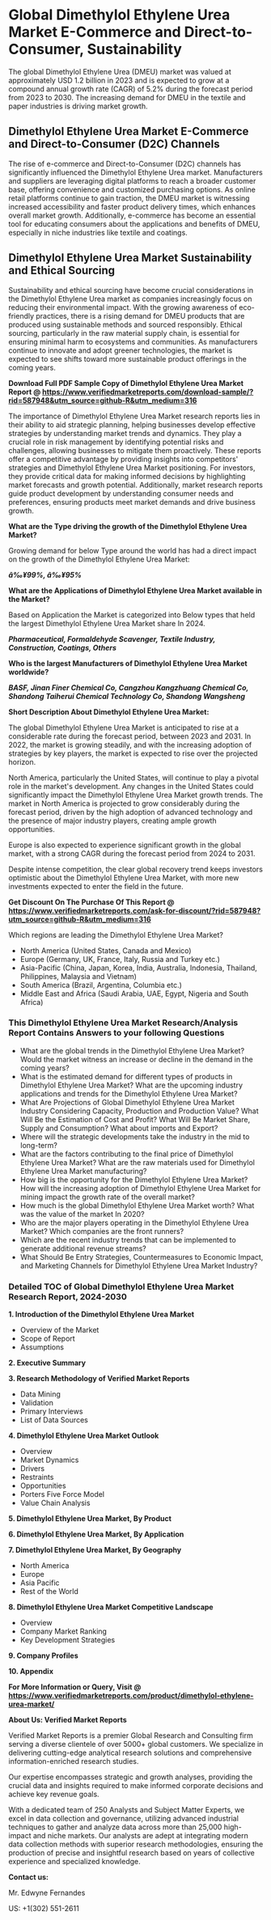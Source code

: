 <h1>Global Dimethylol Ethylene Urea Market E-Commerce and Direct-to-Consumer, Sustainability</h1><p class=""><p>The global Dimethylol Ethylene Urea (DMEU) market was valued at approximately USD 1.2 billion in 2023 and is expected to grow at a compound annual growth rate (CAGR) of 5.2% during the forecast period from 2023 to 2030. The increasing demand for DMEU in the textile and paper industries is driving market growth.</p><h2>Dimethylol Ethylene Urea Market E-Commerce and Direct-to-Consumer (D2C) Channels</h2><p>The rise of e-commerce and Direct-to-Consumer (D2C) channels has significantly influenced the Dimethylol Ethylene Urea market. Manufacturers and suppliers are leveraging digital platforms to reach a broader customer base, offering convenience and customized purchasing options. As online retail platforms continue to gain traction, the DMEU market is witnessing increased accessibility and faster product delivery times, which enhances overall market growth. Additionally, e-commerce has become an essential tool for educating consumers about the applications and benefits of DMEU, especially in niche industries like textile and coatings.</p><h2>Dimethylol Ethylene Urea Market Sustainability and Ethical Sourcing</h2><p>Sustainability and ethical sourcing have become crucial considerations in the Dimethylol Ethylene Urea market as companies increasingly focus on reducing their environmental impact. With the growing awareness of eco-friendly practices, there is a rising demand for DMEU products that are produced using sustainable methods and sourced responsibly. Ethical sourcing, particularly in the raw material supply chain, is essential for ensuring minimal harm to ecosystems and communities. As manufacturers continue to innovate and adopt greener technologies, the market is expected to see shifts toward more sustainable product offerings in the coming years.</p></p><p class=""><strong>Download Full PDF Sample Copy of Dimethylol Ethylene Urea Market Report @ <a href="https://www.verifiedmarketreports.com/download-sample/?rid=587948&utm_source=github-R&utm_medium=316" target="_blank">https://www.verifiedmarketreports.com/download-sample/?rid=587948&utm_source=github-R&utm_medium=316</a></strong></p><p>The importance of&nbsp;Dimethylol Ethylene Urea Market research reports lies in their ability to aid strategic planning, helping businesses develop effective strategies by understanding market trends and dynamics. They play a crucial role in risk management by identifying potential risks and challenges, allowing businesses to mitigate them proactively. These reports offer a competitive advantage by providing insights into competitors' strategies and Dimethylol Ethylene Urea Market positioning. For investors, they provide critical data for making informed decisions by highlighting market forecasts and growth potential. Additionally, market research reports guide product development by understanding consumer needs and preferences, ensuring products meet market demands and drive business growth.</p><p><strong>What are the&nbsp;Type driving the growth of the Dimethylol Ethylene Urea Market?</strong></p><p id="" class="">Growing demand for below Type around the world has had a direct impact on the growth of the Dimethylol Ethylene Urea Market:</p><p class=""><em><strong>â‰¥99%, â‰¥95%</strong></em></p><p class=""><strong>What are the&nbsp;Applications&nbsp;of Dimethylol Ethylene Urea Market available in the Market?</strong></p><p id="" class="">Based on Application the Market is categorized into Below types that held the largest Dimethylol Ethylene Urea Market share In 2024.</p><p class=""><em><strong>Pharmaceutical, Formaldehyde Scavenger, Textile Industry, Construction, Coatings, Others</strong></em></p><p class=""><strong>Who is the largest Manufacturers of Dimethylol Ethylene Urea Market worldwide?</strong></p><p><em><strong>BASF, Jinan Finer Chemical Co, Cangzhou Kangzhuang Chemical Co, Shandong Taiherui Chemical Technology Co, Shandong Wangsheng</strong></em></p><p id="" class=""><strong>Short Description About Dimethylol Ethylene Urea Market:</strong></p><p>The global Dimethylol Ethylene Urea Market is anticipated to rise at a considerable rate during the forecast period, between 2023 and 2031. In 2022, the market is growing steadily, and with the increasing adoption of strategies by key players, the market is expected to rise over the projected horizon.</p><p>North America, particularly the United States, will continue to play a pivotal role in the market's development. Any changes in the United States could significantly impact the Dimethylol Ethylene Urea Market growth trends. The market in North America is projected to grow considerably during the forecast period, driven by the high adoption of advanced technology and the presence of major industry players, creating ample growth opportunities.</p><p>Europe is also expected to experience significant growth in the global market, with a strong CAGR during the forecast period from 2024 to 2031.</p><p>Despite intense competition, the clear global recovery trend keeps investors optimistic about the Dimethylol Ethylene Urea Market, with more new investments expected to enter the field in the future.</p><p id="" class=""><strong>Get Discount On The Purchase Of This Report @ <a href="https://www.verifiedmarketreports.com/ask-for-discount/?rid=587948?utm_source=github-R&utm_medium=316" target="_blank">https://www.verifiedmarketreports.com/ask-for-discount/?rid=587948?utm_source=github-R&utm_medium=316</a></strong></p><p class="">Which regions are leading the Dimethylol Ethylene Urea Market?</p><ul><li>North America (United States, Canada and Mexico)</li><li>Europe (Germany, UK, France, Italy, Russia and Turkey etc.)</li><li>Asia-Pacific (China, Japan, Korea, India, Australia, Indonesia, Thailand, Philippines, Malaysia and Vietnam)</li><li>South America (Brazil, Argentina, Columbia etc.)</li><li>Middle East and Africa (Saudi Arabia, UAE, Egypt, Nigeria and South Africa)</li></ul><h3 id="" class="">This Dimethylol Ethylene Urea Market Research/Analysis Report Contains Answers to your following Questions</h3><ul><li>What are the global trends in the Dimethylol Ethylene Urea Market? Would the market witness an increase or decline in the demand in the coming years?</li><li>What is the estimated demand for different types of products in Dimethylol Ethylene Urea Market? What are the upcoming industry applications and trends for the Dimethylol Ethylene Urea Market?</li><li>What Are Projections of Global Dimethylol Ethylene Urea Market Industry Considering Capacity, Production and Production Value? What Will Be the Estimation of Cost and Profit? What Will Be Market Share, Supply and Consumption? What about imports and Export?</li><li>Where will the strategic developments take the industry in the mid to long-term?</li><li>What are the factors contributing to the final price of Dimethylol Ethylene Urea Market? What are the raw materials used for Dimethylol Ethylene Urea Market manufacturing?</li><li>How big is the opportunity for the Dimethylol Ethylene Urea Market? How will the increasing adoption of Dimethylol Ethylene Urea Market for mining impact the growth rate of the overall market?</li><li>How much is the global Dimethylol Ethylene Urea Market worth? What was the value of the market In 2020?</li><li>Who are the major players operating in the Dimethylol Ethylene Urea Market? Which companies are the front runners?</li><li>Which are the recent industry trends that can be implemented to generate additional revenue streams?</li><li>What Should Be Entry Strategies, Countermeasures to Economic Impact, and Marketing Channels for Dimethylol Ethylene Urea Market Industry?</li></ul><h3 id="" class="">Detailed TOC of Global Dimethylol Ethylene Urea Market Research Report, 2024-2030</h3><p id="" class=""><strong>1. Introduction of the Dimethylol Ethylene Urea Market</strong></p><ul><li>Overview of the Market</li><li>Scope of Report</li><li>Assumptions</li></ul><p id="" class=""><strong>2. Executive Summary</strong></p><p id="" class=""><strong>3. Research Methodology of Verified Market Reports</strong></p><ul><li>Data Mining</li><li>Validation</li><li>Primary Interviews</li><li>List of Data Sources</li></ul><p id="" class=""><strong>4. Dimethylol Ethylene Urea Market Outlook</strong></p><ul><li>Overview</li><li>Market Dynamics</li><li>Drivers</li><li>Restraints</li><li>Opportunities</li><li>Porters Five Force Model</li><li>Value Chain Analysis</li></ul><p id="" class=""><strong>5. Dimethylol Ethylene Urea Market, By Product</strong></p><p id="" class=""><strong>6. Dimethylol Ethylene Urea Market, By Application</strong></p><p id="" class=""><strong>7. Dimethylol Ethylene Urea Market, By Geography</strong></p><ul><li>North America</li><li>Europe</li><li>Asia Pacific</li><li>Rest of the World</li></ul><p id="" class=""><strong>8. Dimethylol Ethylene Urea Market Competitive Landscape</strong></p><ul><li>Overview</li><li>Company Market Ranking</li><li>Key Development Strategies</li></ul><p id="" class=""><strong>9. Company Profiles</strong></p><p id="" class=""><strong>10. Appendix</strong></p><p id="" class=""><strong>For More Information or Query, Visit @ <a href="https://www.verifiedmarketreports.com/product/dimethylol-ethylene-urea-market/" target="_blank">https://www.verifiedmarketreports.com/product/dimethylol-ethylene-urea-market/</a></strong></p><p id="" class=""><strong>About Us: Verified Market Reports</strong></p><p id="" class="">Verified Market Reports is a premier Global Research and Consulting firm serving a diverse clientele of over 5000+ global customers. We specialize in delivering cutting-edge analytical research solutions and comprehensive information-enriched research studies.</p><p id="" class="">Our expertise encompasses strategic and growth analyses, providing the crucial data and insights required to make informed corporate decisions and achieve key revenue goals.</p><p id="" class="">With a dedicated team of 250 Analysts and Subject Matter Experts, we excel in data collection and governance, utilizing advanced industrial techniques to gather and analyze data across more than 25,000 high-impact and niche markets. Our analysts are adept at integrating modern data collection methods with superior research methodologies, ensuring the production of precise and insightful research based on years of collective experience and specialized knowledge.</p><p id="" class=""><strong>Contact us:</strong></p><p id="" class="">Mr. Edwyne Fernandes</p><p id="" class="">US: +1(302) 551-2611</p>